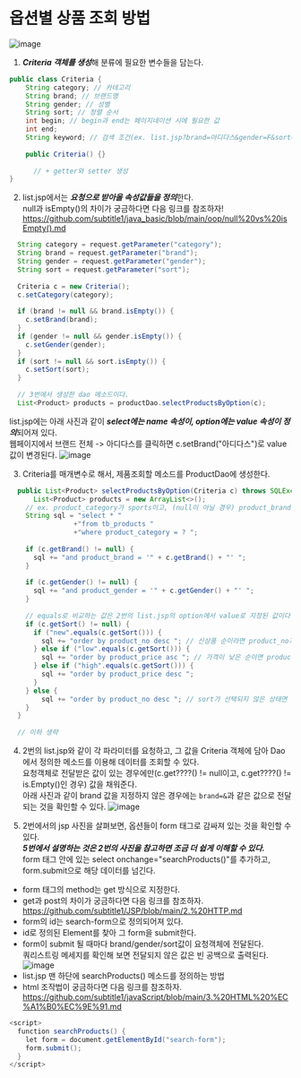 # 옵션별 상품 조회 방법
![image](https://user-images.githubusercontent.com/87356533/144700302-0d8cdb2b-4eff-4e41-b1ee-82f3e8fc396a.png)

1. ***Criteria 객체를 생성***해 분류에 필요한 변수들을 담는다.
```java
public class Criteria {
	String category; // 카테고리
	String brand; // 브랜드명
	String gender; // 성별
	String sort; // 정렬 순서
	int begin; // begin과 end는 페이지네이션 시에 필요한 값
	int end;
	String keyword; // 검색 조건(ex. list.jsp?brand=아디다스&gender=F&sort=new)에서 아디다스, F, new에 해당하는 값이다
	
	public Criteria() {}
  
      // + getter와 setter 생성
}
```

2. list.jsp에서는 ***요청으로 받아올 속성값들을 정의***한다. <br>
null과 isEmpty()의 차이가 궁금하다면 다음 링크를 참조하자! <br>
https://github.com/subtitle1/java_basic/blob/main/oop/null%20vs%20isEmpty().md
```java
  String category = request.getParameter("category");
  String brand = request.getParameter("brand");
  String gender = request.getParameter("gender");
  String sort = request.getParameter("sort");
  
  Criteria c = new Criteria();
  c.setCategory(category);
  
  if (brand != null && brand.isEmpty()) {
    c.setBrand(brand);
  }
  if (gender != null && gender.isEmpty()) {
    c.setGender(gender);
  }
  if (sort != null && sort.isEmpty()) {
    c.setSort(sort);
  }
  
  // 3번에서 생성한 dao 메소드이다.
  List<Product> products = productDao.selectProductsByOption(c);
```
list.jsp에는 아래 사진과 같이 ***select에는 name 속성이, option에는 value 속성이 정의***되어져 있다. <br>
웹페이지에서 브랜드 전체 -> 아디다스를 클릭하면 c.setBrand("아디다스")로 value값이 변경된다.
![image](https://user-images.githubusercontent.com/87356533/144700658-763764cb-c76f-4177-9e9d-a7396c9a2446.png)

3. Criteria를 매개변수로 해서, 제품조회할 메소드를 ProductDao에 생성한다.
```java
  public List<Product> selectProductsByOption(Criteria c) throws SQLException {
	  List<Product> products = new ArrayList<>();
    // ex. product_category가 sports이고, (null이 아닐 경우) product_brand가 아디다스이고, gender가 여성이고, 정렬 상태가 new인 값을 불러오기
    String sql = "select * "
                +"from tb_products "
                +"where product_category = ? ";
                
    if (c.getBrand() != null) {
      sql += "and product_brand = '" + c.getBrand() + "' ";
    }
    
    if (c.getGender() != null) {
      sql += "and product_gender = '" + c.getGender() + "' ";
    }
    
    // equals로 비교하는 값은 2번의 list.jsp의 option에서 value로 지정된 값이다
    if (c.getSort() != null) {
      if ("new".equals(c.getSort())) {
        sql += "order by product_no desc "; // 신상품 순이라면 product_no가 높은 것부터 내림차순으로 정렬
      } else if ("low".equals(c.getSort())) {
        sql += "order by product_price asc "; // 가격이 낮은 순이면 product_price가 낮은 것부터 오름차순으로 정렬
      } else if ("high".equals(c.getSort())) {
        sql += "order by product_price desc ";
      }
    } else {
        sql += "order by product_no desc "; // sort가 선택되지 않은 상태면 신상품 순으로 기본 정렬
    }
  }
  
  // 이하 생략
```

4. 2번의 list.jsp와 같이 각 파라미터를 요청하고, 그 값을 Criteria 객체에 담아 Dao에서 정의한 메소드를 이용해 데이터를 조회할 수 있다. <br>
요청객체로 전달받은 값이 있는 경우에만(c.get????() != null이고, c.get????() != is.Empty()인 경우) 값을 채워준다. <br>
아래 사진과 같이 brand 값을 지정하지 않은 경우에는 `brand=&`과 같은 값으로 전달되는 것을 확인할 수 있다.
![image](https://user-images.githubusercontent.com/87356533/144701416-6b3b2116-37b9-4356-8108-6c54843707e2.png)

5. 2번에서의 jsp 사진을 살펴보면, 옵션들이 form 태그로 감싸져 있는 것을 확인할 수 있다. <br>
***5번에서 설명하는 것은 2번의 사진을 참고하면 조금 더 쉽게 이해할 수 있다.***<br>
form 태그 안에 있는 select onchange="searchProducts()"를 추가하고, form.submit으로 해당 데이터를 넘긴다. <br>

- form 태그의 method는 get 방식으로 지정한다.
- get과 post의 차이가 궁금하다면 다음 링크를 참조하자.<br>https://github.com/subtitle1/JSP/blob/main/2.%20HTTP.md
- form의 id는 search-form으로 정의되어져 있다. 
- id로 정의된 Element를 찾아 그 form을 submit한다.
- form이 submit 될 때마다 brand/gender/sort값이 요청객체에 전달된다. <br> 쿼리스트링 메세지를 확인해 보면 전달되지 않은 값은 빈 공백으로 출력된다. <br>
![image](https://user-images.githubusercontent.com/87356533/144731003-f2e6c39b-3a61-4334-a22c-9fca402ed241.png)
- list.jsp 맨 하단에 searchProducts() 메소드를 정의하는 방법
- html 조작법이 궁금하다면 다음 링크를 참조하자. <br> https://github.com/subtitle1/javaScript/blob/main/3.%20HTML%20%EC%A1%B0%EC%9E%91.md
```java
<script>
  function searchProducts() {
    let form = document.getElementById("search-form");
    form.submit();
  }
</script>
```
